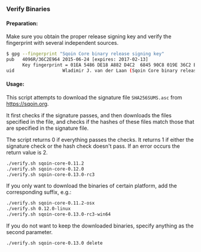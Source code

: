 ### Verify Binaries

#### Preparation:

Make sure you obtain the proper release signing key and verify the fingerprint with several independent sources.

```sh
$ gpg --fingerprint "Sqoin Core binary release signing key"
pub   4096R/36C2E964 2015-06-24 [expires: 2017-02-13]
      Key fingerprint = 01EA 5486 DE18 A882 D4C2  6845 90C8 019E 36C2 E964
uid                  Wladimir J. van der Laan (Sqoin Core binary release signing key) <laanwj@gmail.com>
```

#### Usage:

This script attempts to download the signature file `SHA256SUMS.asc` from https://sqoin.org.

It first checks if the signature passes, and then downloads the files specified in the file, and checks if the hashes of these files match those that are specified in the signature file.

The script returns 0 if everything passes the checks. It returns 1 if either the signature check or the hash check doesn't pass. If an error occurs the return value is 2.


```sh
./verify.sh sqoin-core-0.11.2
./verify.sh sqoin-core-0.12.0
./verify.sh sqoin-core-0.13.0-rc3
```

If you only want to download the binaries of certain platform, add the corresponding suffix, e.g.:

```sh
./verify.sh sqoin-core-0.11.2-osx
./verify.sh 0.12.0-linux
./verify.sh sqoin-core-0.13.0-rc3-win64
```

If you do not want to keep the downloaded binaries, specify anything as the second parameter.

```sh
./verify.sh sqoin-core-0.13.0 delete
```
